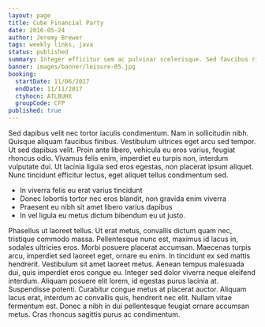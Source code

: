 ```yaml
---
layout: page
title: Cube Financial Party
date: 2016-05-24
author: Jeremy Brewer
tags: weekly links, java
status: published
summary: Integer efficitur sem ac pulvinar scelerisque. Sed faucibus risus sit.
banner: images/banner/leisure-05.jpg
booking:
  startDate: 11/06/2017
  endDate: 11/11/2017
  ctyhocn: ATLBUHX
  groupCode: CFP
published: true
---
```

Sed dapibus velit nec tortor iaculis condimentum. Nam in sollicitudin nibh. Quisque aliquam faucibus finibus. Vestibulum ultrices eget arcu sed tempor. Ut sed dapibus velit. Proin ante libero, vehicula eu eros varius, feugiat rhoncus odio. Vivamus felis enim, imperdiet eu turpis non, interdum vulputate dui. Ut lacinia ligula sed eros egestas, non placerat ipsum aliquet. Nunc tincidunt efficitur lectus, eget aliquet tellus condimentum sed.

* In viverra felis eu erat varius tincidunt
* Donec lobortis tortor nec eros blandit, non gravida enim viverra
* Praesent eu nibh sit amet libero varius dapibus
* In vel ligula eu metus dictum bibendum eu ut justo.

Phasellus ut laoreet tellus. Ut erat metus, convallis dictum quam nec, tristique commodo massa. Pellentesque nunc est, maximus id lacus in, sodales ultricies eros. Morbi posuere placerat accumsan. Maecenas turpis arcu, imperdiet sed laoreet eget, ornare eu enim. In tincidunt ex sed mattis hendrerit. Vestibulum sit amet laoreet metus. Aenean tempus malesuada dui, quis imperdiet eros congue eu. Integer sed dolor viverra neque eleifend interdum. Aliquam posuere elit lorem, id egestas purus lacinia at. Suspendisse potenti. Curabitur congue metus at placerat auctor. Aliquam lacus erat, interdum ac convallis quis, hendrerit nec elit. Nullam vitae fermentum est. Donec a nibh in dui pellentesque feugiat ornare accumsan metus. Cras rhoncus sagittis purus ac condimentum.
